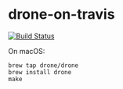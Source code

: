 # drone-on-travis

[![Build Status](https://travis-ci.org/AlekSi/drone-on-travis.svg?branch=master)](https://travis-ci.org/AlekSi/drone-on-travis)

On macOS:

```
brew tap drone/drone
brew install drone
make
```
